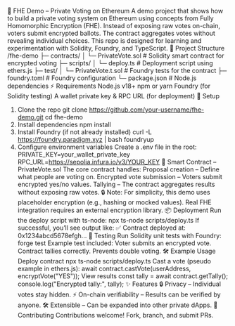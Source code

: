 🔐 FHE Demo – Private Voting on Ethereum
A demo project that shows how to build a private voting system on Ethereum using concepts from Fully Homomorphic Encryption (FHE).
Instead of exposing raw votes on-chain, voters submit encrypted ballots. The contract aggregates votes without revealing individual choices.
This repo is designed for learning and experimentation with Solidity, Foundry, and TypeScript.
📂 Project Structure
/fhe-demo
 ├─ contracts/
 │    └─ PrivateVote.sol        # Solidity smart contract for encrypted voting
 ├─ scripts/
 │    └─ deploy.ts              # Deployment script using ethers.js
 ├─ test/
 │    └─ PrivateVote.t.sol      # Foundry tests for the contract
 ├─ foundry.toml                # Foundry configuration
 └─ package.json                # Node.js dependencies
⚡ Requirements
Node.js v18+
npm or yarn
Foundry (for Solidity testing)
A wallet private key & RPC URL (for deployment)
🚀 Setup
1. Clone the repo
git clone https://github.com/your-username/fhe-demo.git
cd fhe-demo
2. Install dependencies
npm install
3. Install Foundry (if not already installed)
curl -L https://foundry.paradigm.xyz | bash
foundryup
4. Configure environment variables
Create a .env file in the root:
PRIVATE_KEY=your_wallet_private_key
RPC_URL=https://sepolia.infura.io/v3/YOUR_KEY
📜 Smart Contract – PrivateVote.sol
The core contract handles:
Proposal creation – Define what people are voting on.
Encrypted vote submission – Voters submit encrypted yes/no values.
Tallying – The contract aggregates results without exposing raw votes.
🔒 Note: For simplicity, this demo uses placeholder encryption (e.g., hashing or mocked values). Real FHE integration requires an external encryption library.
📦 Deployment
Run the deploy script with ts-node:
npx ts-node scripts/deploy.ts
If successful, you’ll see output like:
✅ Contract deployed at: 0x1234abcd5678efgh...
🧪 Testing
Run Solidity unit tests with Foundry:
forge test
Example test included:
Voter submits an encrypted vote.
Contract tallies correctly.
Prevents double voting.
🛠️ Example Usage
Deploy contract
npx ts-node scripts/deploy.ts
Cast a vote (pseudo example in ethers.js):
await contract.castVote(userAddress, encryptVote("YES"));
View results
const tally = await contract.getTally();
console.log("Encrypted tally:", tally);
✨ Features
🔒 Privacy – Individual votes stay hidden.
⚡ On-chain verifiability – Results can be verified by anyone.
🛠️ Extensible – Can be expanded into other private dApps.
🤝 Contributing
Contributions welcome! Fork, branch, and submit PRs.
